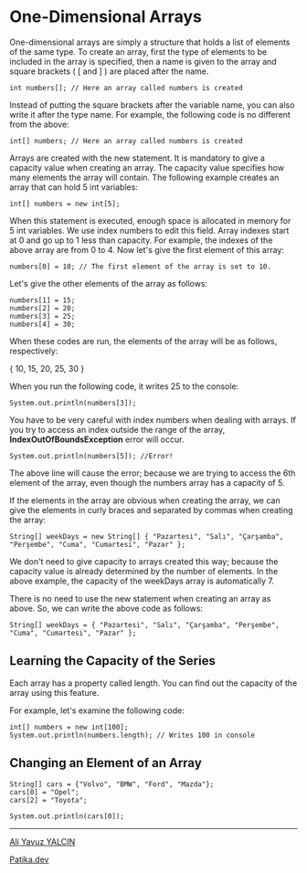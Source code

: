 # **One-Dimensional Arrays**

One-dimensional arrays are simply a structure that holds a list of elements of the same type. To create an array, first the type of elements to be included in the array is specified, then a name is given to the array and square brackets ( [ and ] ) are placed after the name.

    int numbers[]; // Here an array called numbers is created

Instead of putting the square brackets after the variable name, you can also write it after the type name. For example, the following code is no different from the above:

    int[] numbers; // Here an array called numbers is created

Arrays are created with the new statement. It is mandatory to give a capacity value when creating an array. The capacity value specifies how many elements the array will contain. The following example creates an array that can hold 5 int variables:

    int[] numbers = new int[5];

When this statement is executed, enough space is allocated in memory for 5 int variables. We use index numbers to edit this field. Array indexes start at 0 and go up to 1 less than capacity. For example, the indexes of the above array are from 0 to 4. Now let's give the first element of this array:

    numbers[0] = 10; // The first element of the array is set to 10.

Let's give the other elements of the array as follows:

    numbers[1] = 15;
    numbers[2] = 20;
    numbers[3] = 25;
    numbers[4] = 30;

When these codes are run, the elements of the array will be as follows, respectively:

{ 10, 15, 20, 25, 30 }

When you run the following code, it writes 25 to the console:

    System.out.println(numbers[3]);

You have to be very careful with index numbers when dealing with arrays. If you try to access an index outside the range of the array, ****IndexOutOfBoundsException**** error will occur.

    System.out.println(numbers[5]); //Error!

The above line will cause the error; because we are trying to access the 6th element of the array, even though the numbers array has a capacity of 5.

If the elements in the array are obvious when creating the array, we can give the elements in curly braces and separated by commas when creating the array:


    String[] weekDays = new String[] { "Pazartesi", "Salı", "Çarşamba", "Perşembe", "Cuma", "Cumartesi", "Pazar" };

We don't need to give capacity to arrays created this way; because the capacity value is already determined by the number of elements. In the above example, the capacity of the weekDays array is automatically 7.

There is no need to use the new statement when creating an array as above. So, we can write the above code as follows:

    String[] weekDays = { "Pazartesi", "Salı", "Çarşamba", "Perşembe", "Cuma", "Cumartesi", "Pazar" };

## **Learning the Capacity of the Series**

Each array has a property called length. You can find out the capacity of the array using this feature.

For example, let's examine the following code:

    int[] numbers = new int[100];
    System.out.println(numbers.length); // Writes 100 in console

## **Changing an Element of an Array**

    String[] cars = {"Volvo", "BMW", "Ford", "Mazda"};
    cars[0] = "Opel";
    cars[2] = "Toyota";

    System.out.println(cars[0]);


----

[Ali Yavuz YALCIN](https://www.linkedin.com/in/ali-yavuz-yalcin/)

[Patika.dev](https://www.patika.dev/tr)